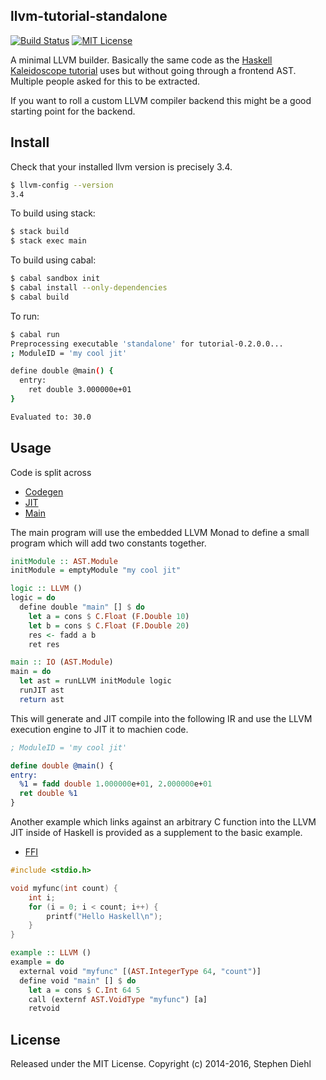 llvm-tutorial-standalone
------------------------

[![Build Status](https://travis-ci.org/sdiehl/llvm-tutorial-standalone.svg)](https://travis-ci.org/sdiehl/llvm-tutorial-standalone)
[![MIT License](http://img.shields.io/badge/license-mit-blue.svg)](https://github.com/sdiehl/llvm-tutorial-standalone/blob/master/LICENSE)

A minimal LLVM builder. Basically the same code as the [Haskell Kaleidoscope
tutorial](http://www.stephendiehl.com/llvm/) uses but without going through a
frontend AST. Multiple people asked for this to be extracted.

If you want to roll a custom LLVM compiler backend this might be a good starting
point for the backend.

Install
-------

Check that your installed llvm version is precisely 3.4.

```bash
$ llvm-config --version
3.4
```

To build using stack:

```bash
$ stack build
$ stack exec main
```

To build using cabal:

```bash
$ cabal sandbox init
$ cabal install --only-dependencies
$ cabal build
```

To run:

```bash
$ cabal run
Preprocessing executable 'standalone' for tutorial-0.2.0.0...
; ModuleID = 'my cool jit'

define double @main() {
  entry:
    ret double 3.000000e+01
}

Evaluated to: 30.0
```

Usage
-----

Code is split across

* [Codegen](https://github.com/sdiehl/llvm-tutorial-standalone/blob/master/src/Codegen.hs)
* [JIT](https://github.com/sdiehl/llvm-tutorial-standalone/blob/master/src/JIT.hs)
* [Main](https://github.com/sdiehl/llvm-tutorial-standalone/blob/master/src/Main.hs)

The main program will use the embedded LLVM Monad to define a small program
which will add two constants together. 

```haskell
initModule :: AST.Module
initModule = emptyModule "my cool jit"

logic :: LLVM ()
logic = do
  define double "main" [] $ do
    let a = cons $ C.Float (F.Double 10)
    let b = cons $ C.Float (F.Double 20)
    res <- fadd a b
    ret res

main :: IO (AST.Module)
main = do
  let ast = runLLVM initModule logic
  runJIT ast
  return ast
```

This will generate and JIT compile into the following IR and use the LLVM
execution engine to JIT it to machien code.

```llvm
; ModuleID = 'my cool jit'

define double @main() {
entry:
  %1 = fadd double 1.000000e+01, 2.000000e+01
  ret double %1
}
```

Another example which links against an arbitrary C function into the LLVM JIT
inside of Haskell is provided as a supplement to the basic example.

* [FFI](https://github.com/sdiehl/llvm-tutorial-standalone/blob/master/src/FFI.hs)

```cpp
#include <stdio.h>

void myfunc(int count) {
    int i;
    for (i = 0; i < count; i++) {
        printf("Hello Haskell\n");	
    }
}
```

```haskell
example :: LLVM ()
example = do
  external void "myfunc" [(AST.IntegerType 64, "count")]
  define void "main" [] $ do
    let a = cons $ C.Int 64 5
    call (externf AST.VoidType "myfunc") [a]
    retvoid
  ```


License
-------

Released under the MIT License.
Copyright (c) 2014-2016, Stephen Diehl
